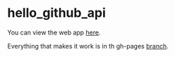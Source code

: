 # hello_github_api

You can view the web app [here](http://koreahaos.github.io/hello_github_api).

Everything that makes it work is in th gh-pages [branch](https://github.com/KoreaHaos/hello_github_api/tree/gh-pages).